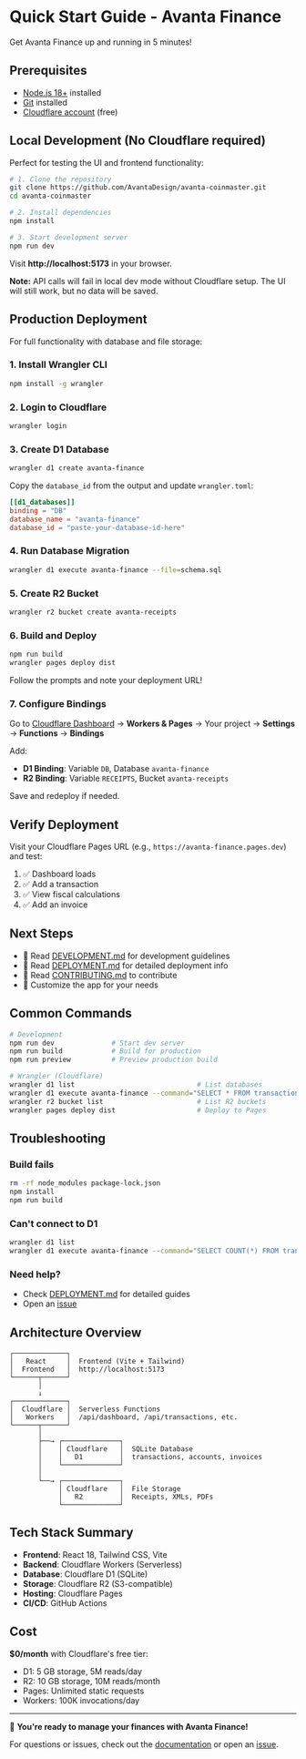 # Quick Start Guide - Avanta Finance

Get Avanta Finance up and running in 5 minutes!

## Prerequisites

- [Node.js 18+](https://nodejs.org/) installed
- [Git](https://git-scm.com/) installed
- [Cloudflare account](https://dash.cloudflare.com/sign-up) (free)

## Local Development (No Cloudflare required)

Perfect for testing the UI and frontend functionality:

```bash
# 1. Clone the repository
git clone https://github.com/AvantaDesign/avanta-coinmaster.git
cd avanta-coinmaster

# 2. Install dependencies
npm install

# 3. Start development server
npm run dev
```

Visit **http://localhost:5173** in your browser.

**Note:** API calls will fail in local dev mode without Cloudflare setup. The UI will still work, but no data will be saved.

## Production Deployment

For full functionality with database and file storage:

### 1. Install Wrangler CLI

```bash
npm install -g wrangler
```

### 2. Login to Cloudflare

```bash
wrangler login
```

### 3. Create D1 Database

```bash
wrangler d1 create avanta-finance
```

Copy the `database_id` from the output and update `wrangler.toml`:

```toml
[[d1_databases]]
binding = "DB"
database_name = "avanta-finance"
database_id = "paste-your-database-id-here"
```

### 4. Run Database Migration

```bash
wrangler d1 execute avanta-finance --file=schema.sql
```

### 5. Create R2 Bucket

```bash
wrangler r2 bucket create avanta-receipts
```

### 6. Build and Deploy

```bash
npm run build
wrangler pages deploy dist
```

Follow the prompts and note your deployment URL!

### 7. Configure Bindings

Go to [Cloudflare Dashboard](https://dash.cloudflare.com/) → **Workers & Pages** → Your project → **Settings** → **Functions** → **Bindings**

Add:
- **D1 Binding**: Variable `DB`, Database `avanta-finance`
- **R2 Binding**: Variable `RECEIPTS`, Bucket `avanta-receipts`

Save and redeploy if needed.

## Verify Deployment

Visit your Cloudflare Pages URL (e.g., `https://avanta-finance.pages.dev`) and test:

1. ✅ Dashboard loads
2. ✅ Add a transaction
3. ✅ View fiscal calculations
4. ✅ Add an invoice

## Next Steps

- 📖 Read [DEVELOPMENT.md](DEVELOPMENT.md) for development guidelines
- 🚀 Read [DEPLOYMENT.md](DEPLOYMENT.md) for detailed deployment info
- 🤝 Read [CONTRIBUTING.md](CONTRIBUTING.md) to contribute
- 🎨 Customize the app for your needs

## Common Commands

```bash
# Development
npm run dev              # Start dev server
npm run build            # Build for production
npm run preview          # Preview production build

# Wrangler (Cloudflare)
wrangler d1 list                              # List databases
wrangler d1 execute avanta-finance --command="SELECT * FROM transactions LIMIT 5"
wrangler r2 bucket list                       # List R2 buckets
wrangler pages deploy dist                    # Deploy to Pages
```

## Troubleshooting

### Build fails
```bash
rm -rf node_modules package-lock.json
npm install
npm run build
```

### Can't connect to D1
```bash
wrangler d1 list
wrangler d1 execute avanta-finance --command="SELECT COUNT(*) FROM transactions"
```

### Need help?
- Check [DEPLOYMENT.md](DEPLOYMENT.md) for detailed guides
- Open an [issue](https://github.com/AvantaDesign/avanta-coinmaster/issues)

## Architecture Overview

```
┌─────────────┐
│   React     │  Frontend (Vite + Tailwind)
│  Frontend   │  http://localhost:5173
└──────┬──────┘
       │
       ↓
┌─────────────┐
│  Cloudflare │  Serverless Functions
│   Workers   │  /api/dashboard, /api/transactions, etc.
└──────┬──────┘
       │
       ├──→ ┌──────────────┐
       │    │ Cloudflare   │  SQLite Database
       │    │   D1         │  transactions, accounts, invoices
       │    └──────────────┘
       │
       └──→ ┌──────────────┐
            │ Cloudflare   │  File Storage
            │   R2         │  Receipts, XMLs, PDFs
            └──────────────┘
```

## Tech Stack Summary

- **Frontend**: React 18, Tailwind CSS, Vite
- **Backend**: Cloudflare Workers (Serverless)
- **Database**: Cloudflare D1 (SQLite)
- **Storage**: Cloudflare R2 (S3-compatible)
- **Hosting**: Cloudflare Pages
- **CI/CD**: GitHub Actions

## Cost

**$0/month** with Cloudflare's free tier:
- D1: 5 GB storage, 5M reads/day
- R2: 10 GB storage, 10M reads/month
- Pages: Unlimited static requests
- Workers: 100K invocations/day

---

🎉 **You're ready to manage your finances with Avanta Finance!**

For questions or issues, check out the [documentation](README.md) or open an [issue](https://github.com/AvantaDesign/avanta-coinmaster/issues).
